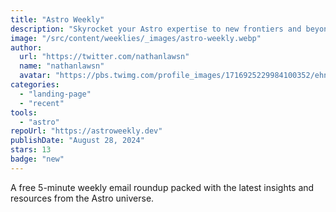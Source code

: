 ```yaml
---
title: "Astro Weekly"
description: "Skyrocket your Astro expertise to new frontiers and beyond 🪐"
image: "/src/content/weeklies/_images/astro-weekly.webp"
author:
  url: "https://twitter.com/nathanlawsn"
  name: "nathanlawsn"
  avatar: "https://pbs.twimg.com/profile_images/1716925229984100352/ehnC2T4a_400x400.jpg"
categories:
  - "landing-page"
  - "recent"
tools:
  - "astro"
repoUrl: "https://astroweekly.dev"
publishDate: "August 28, 2024"
stars: 13
badge: "new"
---
```


<p>
  A free 5-minute weekly email roundup packed with the latest insights and resources from the Astro universe.
</p>
